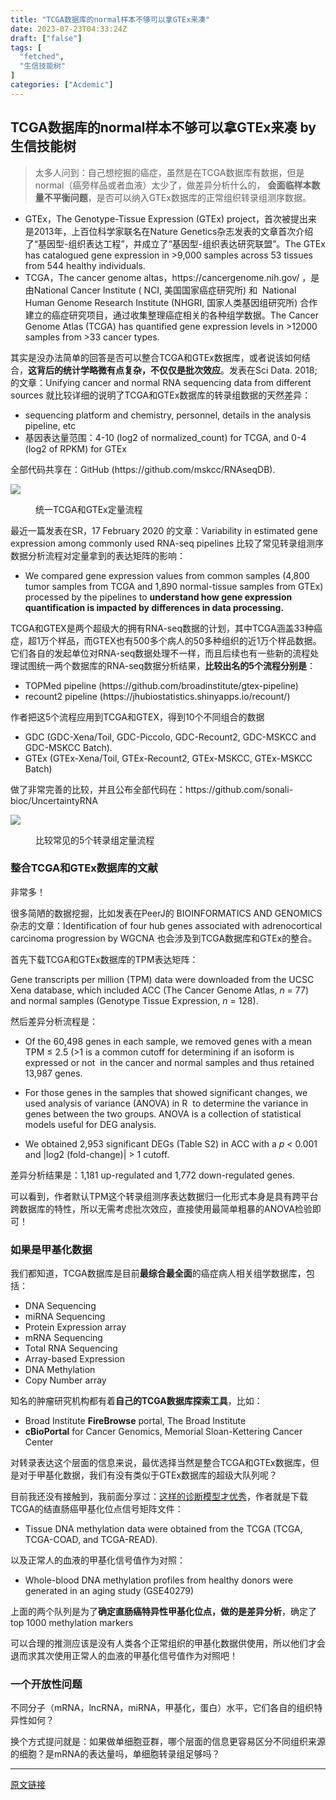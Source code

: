 ```yaml
---
title: "TCGA数据库的normal样本不够可以拿GTEx来凑"
date: 2023-07-23T04:33:24Z
draft: ["false"]
tags: [
  "fetched",
  "生信技能树"
]
categories: ["Acdemic"]
---
```

TCGA数据库的normal样本不够可以拿GTEx来凑 by 生信技能树
------
<div><section data-tool="mdnice编辑器" data-website="https://www.mdnice.com"><blockquote data-tool="mdnice编辑器"><p>太多人问到：自己想挖掘的癌症，虽然是在TCGA数据库有数据，但是normal（癌旁样品或者血液）太少了，做差异分析什么的， <strong>会面临样本数量不平衡问题</strong>，是否可以纳入GTEx数据库的正常组织转录组测序数据。</p></blockquote><ul data-tool="mdnice编辑器"><li><section>GTEx，The Genotype-Tissue Expression (GTEx) project，首次被提出来是2013年，上百位科学家联名在Nature Genetics杂志发表的文章首次介绍了“基因型-组织表达工程”，并成立了“基因型-组织表达研究联盟”。The GTEx has catalogued gene expression in &gt;9,000 samples across 53 tissues from 544 healthy individuals.</section></li><li><section>TCGA，The cancer genome altas，https://cancergenome.nih.gov/ ，是由National Cancer Institute ( NCI, 美国国家癌症研究所) 和  National Human Genome Research Institute (NHGRI, 国家人类基因组研究所) 合作建立的癌症研究项目，通过收集整理癌症相关的各种组学数据。The Cancer Genome Atlas (TCGA) has quantified gene expression levels in &gt;12000 samples from &gt;33 cancer types.</section></li></ul><p data-tool="mdnice编辑器">其实是没办法简单的回答是否可以整合TCGA和GTEx数据库，或者说该如何结合，<strong>这背后的统计学略微有点复杂，不仅仅是批次效应</strong>。发表在Sci Data. 2018; 的文章：Unifying cancer and normal RNA sequencing data from different sources 就比较详细的说明了TCGA和GTEx数据库的转录组数据的天然差异：</p><ul data-tool="mdnice编辑器"><li><section>sequencing platform and chemistry, personnel, details in the analysis pipeline, etc</section></li><li><section>基因表达量范围：4-10 (log2 of normalized_count) for TCGA, and 0-4 (log2 of RPKM) for GTEx</section></li></ul><p data-tool="mdnice编辑器">全部代码共享在：GitHub (https://github.com/mskcc/RNAseqDB).</p><p><img data-ratio="0.2899728997289973" data-s="300,640" data-src="https://mmbiz.qpic.cn/mmbiz_png/cZNhZQ6j4wzGk3KE1MWEWNM3KBpjl2VKicEiafICic2qGSOIVeUc3YWB8BhEKtPCDGRMKjObC1NbOxmZZXibDEAbQw/640?wx_fmt=png" data-type="png" data-w="1476" src="https://mmbiz.qpic.cn/mmbiz_png/cZNhZQ6j4wzGk3KE1MWEWNM3KBpjl2VKicEiafICic2qGSOIVeUc3YWB8BhEKtPCDGRMKjObC1NbOxmZZXibDEAbQw/640?wx_fmt=png"></p><figure data-tool="mdnice编辑器"><figcaption>统一TCGA和GTEx定量流程</figcaption></figure><p data-tool="mdnice编辑器">最近一篇发表在SR，17 February 2020 的文章：Variability in estimated gene expression among commonly used RNA-seq pipelines 比较了常见转录组测序数据分析流程对定量拿到的表达矩阵的影响：</p><ul data-tool="mdnice编辑器"><li><section>We compared gene expression values from common samples (4,800 tumor samples from TCGA and 1,890 normal-tissue samples from GTEx) processed by the pipelines to <strong>understand how gene expression quantification is impacted by differences in data processing.</strong></section></li></ul><p data-tool="mdnice编辑器">TCGA和GTEX是两个超级大的拥有RNA-seq数据的计划，其中TCGA涵盖33种癌症，超1万个样品，而GTEX也有500多个病人的50多种组织的近1万个样品数据。它们各自的发起单位对RNA-seq数据处理不一样，而且后续也有一些新的流程处理试图统一两个数据库的RNA-seq数据分析结果，<strong>比较出名的5个流程分别是</strong>：</p><ul data-tool="mdnice编辑器"><li><section>TOPMed pipeline (https://github.com/broadinstitute/gtex-pipeline)</section></li><li><section>recount2 pipeline (https://jhubiostatistics.shinyapps.io/recount/)</section></li></ul><p data-tool="mdnice编辑器">作者把这5个流程应用到TCGA和GTEX，得到10个不同组合的数据</p><ul data-tool="mdnice编辑器"><li><section>GDC (GDC-Xena/Toil, GDC-Piccolo, GDC-Recount2, GDC-MSKCC and GDC-MSKCC Batch).</section></li><li><section>GTEx (GTEx-Xena/Toil, GTEx-Recount2, GTEx-MSKCC, GTEx-MSKCC Batch)</section></li></ul><p data-tool="mdnice编辑器">做了非常完善的比较，并且公布全部代码在：https://github.com/sonali-bioc/UncertaintyRNA</p><p><img data-ratio="0.5921052631578947" data-s="300,640" data-src="https://mmbiz.qpic.cn/mmbiz_png/cZNhZQ6j4wzGk3KE1MWEWNM3KBpjl2VKkaP2ISV43yTrOLIwQAvr6HGsicbk0DYRud5YFhIqQLIsb65WzwTP8ug/640?wx_fmt=png" data-type="png" data-w="1672" src="https://mmbiz.qpic.cn/mmbiz_png/cZNhZQ6j4wzGk3KE1MWEWNM3KBpjl2VKkaP2ISV43yTrOLIwQAvr6HGsicbk0DYRud5YFhIqQLIsb65WzwTP8ug/640?wx_fmt=png"></p><figure data-tool="mdnice编辑器"><figcaption>比较常见的5个转录组定量流程</figcaption></figure><h3 data-tool="mdnice编辑器"><span></span>整合TCGA和GTEx数据库的文献<span></span></h3><p data-tool="mdnice编辑器">非常多！</p><p data-tool="mdnice编辑器">很多简陋的数据挖掘，比如发表在PeerJ的 BIOINFORMATICS AND GENOMICS杂志的文章：Identification of four hub genes associated with adrenocortical carcinoma progression by WGCNA 也会涉及到TCGA数据库和GTEx的整合。</p><p data-tool="mdnice编辑器">首先下载TCGA和GTEx数据库的TPM表达矩阵：</p><p data-tool="mdnice编辑器">Gene transcripts per million (TPM) data were downloaded from the UCSC Xena database, which included ACC (The Cancer Genome Atlas, <em>n</em> = 77) and normal samples (Genotype Tissue Expression, <em>n</em> = 128).</p><p data-tool="mdnice编辑器">然后差异分析流程是：</p><ul data-tool="mdnice编辑器"><li><section><p>Of the 60,498 genes in each sample, we removed genes with a mean TPM ≤ 2.5 (&gt;1 is a common cutoff for determining if an isoform is expressed or not  in the cancer and normal samples and thus retained 13,987 genes.</p></section></li><li><section><p>For those genes in the samples that showed significant changes, we used analysis of variance (ANOVA) in R  to determine the variance in genes between the two groups. ANOVA is a collection of statistical models useful for DEG analysis.</p></section></li><li><section><p>We obtained 2,953 significant DEGs (Table S2) in ACC with a <em>p</em> &lt; 0.001 and |log2 (fold-change)| &gt; 1 cutoff.</p></section></li></ul><p data-tool="mdnice编辑器">差异分析结果是：1,181 up-regulated and 1,772 down-regulated genes.</p><p data-tool="mdnice编辑器">可以看到，作者默认TPM这个转录组测序表达数据归一化形式本身是具有跨平台跨数据库的特性，所以无需考虑批次效应，直接使用最简单粗暴的ANOVA检验即可！</p><h3 data-tool="mdnice编辑器"><span></span>如果是甲基化数据<span></span></h3><p data-tool="mdnice编辑器">我们都知道，TCGA数据库是目前<strong>最综合最全面</strong>的癌症病人相关组学数据库，包括：</p><ul data-tool="mdnice编辑器"><li><section>DNA Sequencing</section></li><li><section>miRNA Sequencing</section></li><li><section>Protein Expression array</section></li><li><section>mRNA Sequencing</section></li><li><section>Total RNA Sequencing</section></li><li><section>Array-based Expression</section></li><li><section>DNA Methylation</section></li><li><section>Copy Number array</section></li></ul><p data-tool="mdnice编辑器">知名的肿瘤研究机构都有着<strong>自己的TCGA数据库探索工具</strong>，比如：</p><ul data-tool="mdnice编辑器"><li><section>Broad Institute <strong>FireBrowse</strong> portal, The Broad Institute</section></li><li><section><strong>cBioPortal</strong> for Cancer Genomics, Memorial Sloan-Kettering Cancer Center</section></li></ul><p data-tool="mdnice编辑器">对转录表达这个层面的信息来说，最优选择当然是整合TCGA和GTEx数据库，但是对于甲基化数据，我们有没有类似于GTEx数据库的超级大队列呢？</p><p data-tool="mdnice编辑器">目前我还没有接触到，我前面分享过：<a href="https://mp.weixin.qq.com/s?__biz=MzAxMDkxODM1Ng==&amp;mid=2247494808&amp;idx=1&amp;sn=5fde7fbf341629298c2ccf8e627e22ab&amp;scene=21#wechat_redirect" data-linktype="2">这样的诊断模型才优秀</a>，作者就是下载TCGA的结直肠癌甲基化位点信号矩阵文件：</p><ul data-tool="mdnice编辑器"><li><section>Tissue DNA methylation data were obtained from the TCGA (TCGA, TCGA-COAD, and TCGA-READ).</section></li></ul><p data-tool="mdnice编辑器">以及正常人的血液的甲基化信号值作为对照：</p><ul data-tool="mdnice编辑器"><li><section>Whole-blood DNA methylation profiles from healthy donors were generated in an aging study (GSE40279)</section></li></ul><p data-tool="mdnice编辑器">上面的两个队列是为了<strong>确定直肠癌特异性甲基化位点，做的是差异分析</strong>，确定了 top 1000 methylation markers</p><p data-tool="mdnice编辑器">可以合理的推测应该是没有人类各个正常组织的甲基化数据供使用，所以他们才会退而求其次使用正常人的血液的甲基化信号值作为对照吧！</p><h3 data-tool="mdnice编辑器"><span></span>一个开放性问题<span></span></h3><p data-tool="mdnice编辑器">不同分子（mRNA，lncRNA，miRNA，甲基化，蛋白）水平，它们各自的组织特异性如何？</p><p data-tool="mdnice编辑器">换个方式提问就是：如果做单细胞亚群，哪个层面的信息更容易区分不同组织来源的细胞？是mRNA的表达量吗，单细胞转录组足够吗？</p></section></div>  
<hr>
<a href="https://mp.weixin.qq.com/s/IuFSyqIPVZ_VB8opFoISVA",target="_blank" rel="noopener noreferrer">原文链接</a>
